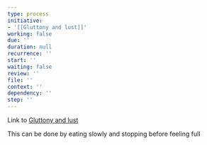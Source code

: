 ```yaml
---
type: process
initiative:
- '[[Gluttony and lust]]'
working: false
due: ''
duration: null
recurrence: ''
start: ''
waiting: false
review: ''
file: ''
context: ''
dependency: ''
step: ''
---
```


Link to [Gluttony and lust](Initiatives/bad%20traits/Gluttony%20and%20lust.md)

This can be done by eating slowly and stopping before feeling full